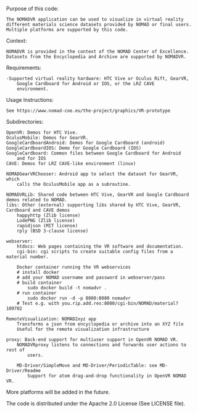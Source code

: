 Purpose of this code:

	The NOMADVR application can be used to visualize in virtual reality
	different materials science datasets provided by NOMAD or final users.
	Multiple platforms are supported by this code.
	
Context:

	NOMADVR is provided in the context of the NOMAD Center of Excellence.
	Datasets from the Encyclopedia and Archive are supported by NOMADVR.

Requirements:

	-Supported virtual reality hardware: HTC Vive or Oculus Rift, GearVR,
		Google Cardboard for Android or IOS, or the LRZ CAVE 
		environment.

Usage Instructions:

	See https://www.nomad-coe.eu/the-project/graphics/VR-prototype
		
Subdirectories:

	OpenVR: Demos for HTC Vive.
	OculusMobile: Demos for GearVR.
	GoogleCardboardAndroid: Demos for Google Cardboard (android)
	GoogleCardboardIOS: Demo for Google Cardboard (IOS)
	GoogleCardboard: Common files between Google Cardboard for Android
		and for IOS
	CAVE: Demos for LRZ CAVE-like environment (linux)

	NOMADGearVRChooser: Android app to select the dataset for GearVR, which
		calls the OculusMobile app as a subroutine.
	
	NOMADVRLib: Shared code between HTC Vive, GearVR and Google Cardboard demos related to NOMAD.
	libs: Other (external) supporting libs shared by HTC Vive, GearVR, Cardboard and CAVE demos
		happyhttp (Zlib license)
		LodePNG (Zlib license)
		rapidjson (MIT license)
		rply (BSD 3-clause license)
	
	webserver: 
		htdocs: Web pages containing the VR software and documentation.
		cgi-bin: cgi scripts to create suitable config files from a material number.
	
		Docker container running the VR webservices
		# install docker
		# add your NOMAD username and password in webserver/pass
		# build container
			sudo docker build -t nomadvr .
		# run container
			sudo docker run -d -p 8080:8080 nomadvr
		# Test e.g. with you.rip.add.res:8080/cgi-bin/NOMAD/material?109702

	RemoteVisualization: NOMAD2xyz app 
		Transforms a json from encyclopedia or archive into an XYZ file	
		Useful for the remote visualization infrastructure
	
	proxy: Back-end support for multiuser support in OpenVR NOMAD VR. 
		NOMADVRproxy listens to connections and forwards user actions to rest of
			users.
			
		MD-Driver/SimpleMove and MD-Driver/PeriodicTable: see MD-Driver/Readme
			Support for atom drag-and-drop functionality in OpenVR NOMAD VR.
	

More platforms will be added in the future.

The code is distributed under the Apache 2.0 License (See LICENSE file).

